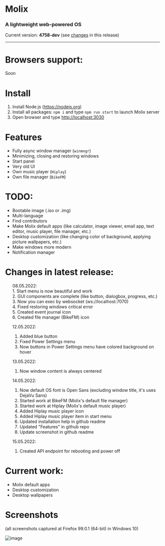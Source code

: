 # Molix
<h3> A lightweight web-powered OS </h3>
Current version: <strong>4758-dev</strong> (see <a href="#changes-in-latest-release">changes</a> in this release)
<hr>

# Browsers support:
Soon

# Install

1. Install Node.js (https://nodejs.org)
2. Install all packages: `npm i` and type `npm run start` to launch Molix server 
3. Open browser and type <a href="http://localhost:3030" target="_blank">http://localhost:3030</a>

# Features
<ul>
	<li>Fully async window manager (<code>winmngr</code>)</li>
	<li>Minimizing, closing and restoring windows</li>
	<li>Start panel</li>
	<li>Very old UI</li>
	<li>Own music player (<code>Hiplay</code>)</li>
	<li>Own file manager (<code>BikeFM</code>)
</ul>

# TODO:
<ul>
	<li>Bootable image (.iso or .img)</li>
	<li>Multi-language</li>
	<li>Find contributors</li>
	<li>Make Molix default apps (like calculator, image viewer, email app, text editor, music player, file manager, etc.)</li>
	<li>Desktop customization (like changing color of background, applying picture wallpapers, etc.)</li>
	<li>Make windows more modern</li>
	<li>Notification manager</li>
</ul>

# Changes in latest release:
<ul>
08.05.2022:
	<br>
1. Start menu is now beautiful and work
	<br>
2. GUI components are complete (like button, dialogbox, progress, etc.)
	<br>
3. Now you can exec by websocket (ws://localhost:7070)
	<br>
4. Fixed restoring windows critical error
	<br>
5. Created event journal icon
	<br>
6. Created file manager (BikeFM) icon

12.05.2022:
1. Added blue button
2. Fixed Power Settings menu
3. Now buttons in Power Settings menu have colored background on hover

13.05.2022:
1. Now window content is always centered

14.05.2022: 
1. Now default OS font is Open Sans (excluding window title, it's uses DejaVu Sans)
2. Started work at BikeFM (Molix's default file manager)
3. Started work at Hiplay (Molix's default music player)
4. Added Hiplay music player icon
5. Added Hiplay music player item in start menu
6. Updated installation help in github readme
7. Updated "Features" in github repo
8. Update screenshot in github readme

15.05.2022:
1. Created API endpoint for rebooting and power off
</ul>

# Current work:
<ul>
	<li>Molix default apps</li>
	<li>Desktop customization</li>
	<li>Desktop wallpapers</li>
</ul>

# Screenshots
<p>(all screenshots captured at Firefox 99.0.1 (64-bit) in Windows 10)</p>

![image](https://user-images.githubusercontent.com/68496774/168419008-aa2ebee6-ae21-4a81-bf1d-bd837afa109c.png)
